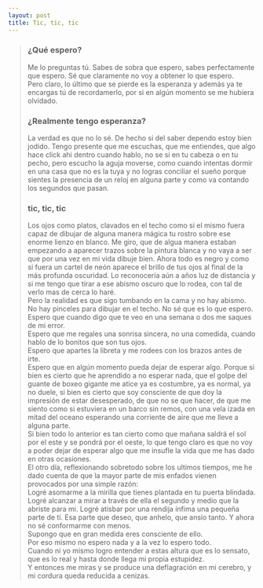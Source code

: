 ```yaml
---
layout: post
title: Tic, tic, tic
---
```

> ### ¿Qué espero?  
>Me lo preguntas tú. Sabes de sobra que espero, sabes perfectamente que espero. Sé que claramente no voy a obtener lo que espero.  
>Pero claro, lo último que se pierde es la esperanza y además ya te encargas tú de recordamerlo, por si en algún momento se me hubiera olvidado.  
> ### ¿Realmente tengo esperanza?  
>La verdad es que no lo sé. De hecho si del saber dependo estoy bien jodido. Tengo presente que me escuchas, que me entiendes, que algo hace click ahi dentro cuando hablo, no se si en tu cabeza o en tu pecho, pero escucho la aguja moverse, como cuando intentas dormir en una casa que no es la tuya y no logras conciliar el sueño porque sientes la presencia de un reloj en alguna parte y como va contando los segundos que pasan.  
> ### tic, tic, tic  
>Los ojos como platos, clavados en el techo como si el mismo fuera capaz de dibujar de alguna manera mágica tu rostro sobre ese enorme lienzo en blanco. Me giro, que de algua manera estaban empezando a aparecer trazos sobre la pintura blanca y no vaya a ser que por una vez en mi vida dibuje bien. Ahora todo es negro y como si fuera un cartel de neón aparece el brillo de tus ojos al final de la más profunda oscuridad. Lo reconocería aún a años luz de distancia y si me tengo que tirar a ese abismo oscuro que lo rodea, con tal de verlo mas de cerca lo haré.  
>Pero la realidad es que sigo tumbando en la cama y no hay abismo. No hay pinceles para dibujar en el techo. No sé que es lo que espero.  
>Espero que cuando digo que te veo en una semana o dos me saques de mi error.  
>Espero que me regales una sonrisa sincera, no una comedida, cuando hablo de lo bonitos que son tus ojos.  
>Espero que apartes la libreta y me rodees con los brazos antes de irte.  
>Espero que en algún momento pueda dejar de esperar algo. Porque si bien es cierto que he aprendido a no esperar nada, que el golpe del guante de boxeo gigante me atice ya es costumbre, ya es normal, ya no duele, si bien es cierto que soy consciente de que doy la impresión de estar desesperado, de que no se que hacer, de que me siento como si estuviera en un barco sin remos, con una vela izada en mitad del oceano esperando una corriente de aire que me lleve a alguna parte.  
>Si bien todo lo anterior es tan cierto como que mañana saldrá el sol por el este y se pondrá por el oeste, lo que tengo claro es que no voy a poder dejar de esperar algo que me insufle la vida que me has dado en otras ocasiones.  
>El otro día, reflexionando sobretodo sobre los ultimos tiempos, me he dado cuenta de que la mayor parte de mis enfados vienen provocados por una simple razón:  
>Logré asomarme a la mirilla que tienes plantada en tu puerta blindada. Logré alcanzar a mirar a través de ella el segundo y medio que la abriste para mi. Logré atisbar por una rendija ínfima una pequeña parte de tí. Esa parte que deseo, que anhelo, que ansío tanto. Y ahora no sé conformarme con menos.  
>Supongo que en gran medida eres consciente de ello.  
>Por eso mismo no espero nada y a la vez lo espero todo.  
>Cuando ni yo mismo logro entender a estas altura que es lo sensato, que es lo real y hasta donde llega mi propia estupidez.  
>Y entonces me miras y se produce una deflagración en mi cerebro, y mi cordura queda reducida a cenizas.  
